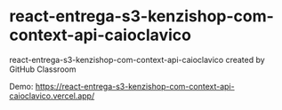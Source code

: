 # react-entrega-s3-kenzishop-com-context-api-caioclavico
react-entrega-s3-kenzishop-com-context-api-caioclavico created by GitHub Classroom

Demo: https://react-entrega-s3-kenzishop-com-context-api-caioclavico.vercel.app/
